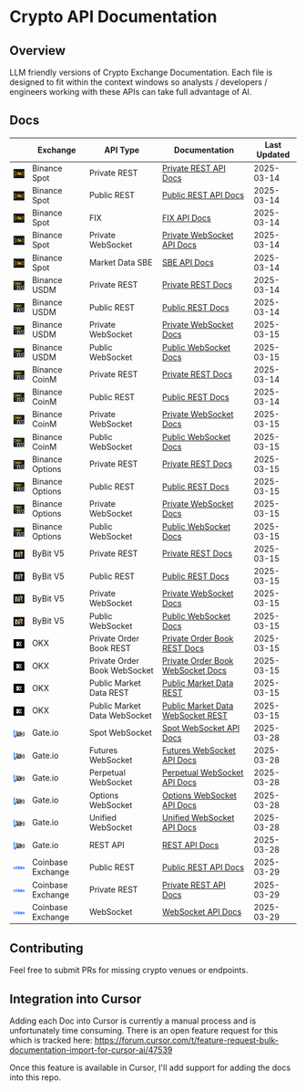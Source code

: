 # Crypto API Documentation

## Overview

LLM friendly versions of Crypto Exchange Documentation. Each file is designed to fit within the context windows so analysts / developers / engineers working with these APIs can take full advantage of AI.

## Docs

|  | Exchange | API Type | Documentation | Last Updated |
|------|----------|----------|---------------|-------------|
| <img src="assets/icons/binancespot.png" alt="Binance" height="16" style="vertical-align: middle;"> | Binance Spot | Private REST | [Private REST API Docs](docs/binance/spot/private_rest_api.md) | 2025-03-14 |
| <img src="assets/icons/binancespot.png" alt="Binance" height="16" style="vertical-align: middle;"> | Binance Spot | Public REST | [Public REST API Docs](docs/binance/spot/public_rest_api.md) | 2025-03-14 |
| <img src="assets/icons/binancespot.png" alt="Binance" height="16" style="vertical-align: middle;"> | Binance Spot | FIX | [FIX API Docs](docs/binance/spot/fix_api.md) | 2025-03-14 |
| <img src="assets/icons/binancespot.png" alt="Binance" height="16" style="vertical-align: middle;"> | Binance Spot | Private WebSocket | [Private WebSocket API Docs](docs/binance/spot/private_websocket_api.md) | 2025-03-14 |
| <img src="assets/icons/binancespot.png" alt="Binance" height="16" style="vertical-align: middle;"> | Binance Spot | Market Data SBE | [SBE API Docs](docs/binance/spot/market_data_sbe_api.md) | 2025-03-14 |
| <img src="assets/icons/binancefutures.png" alt="Binance" height="16" style="vertical-align: middle;"> | Binance USDM | Private REST | [Private REST Docs](docs/binance/usdm/private_rest_api.md) | 2025-03-14 |
| <img src="assets/icons/binancefutures.png" alt="Binance" height="16" style="vertical-align: middle;"> | Binance USDM | Public REST | [Public REST Docs](docs/binance/usdm/public_rest_api.md) | 2025-03-14 |
| <img src="assets/icons/binancefutures.png" alt="Binance" height="16" style="vertical-align: middle;"> | Binance USDM | Private WebSocket | [Private WebSocket Docs](docs/binance/usdm/private_websocket_api.md) | 2025-03-15 |
| <img src="assets/icons/binancefutures.png" alt="Binance" height="16" style="vertical-align: middle;"> | Binance USDM | Public WebSocket | [Public WebSocket Docs](docs/binance/usdm/public_websocket_api.md) | 2025-03-15 |
| <img src="assets/icons/binancefutures.png" alt="Binance" height="16" style="vertical-align: middle;"> | Binance CoinM | Private REST | [Private REST Docs](docs/binance/coinm/private_rest_api.md) | 2025-03-14 |
| <img src="assets/icons/binancefutures.png" alt="Binance" height="16" style="vertical-align: middle;"> | Binance CoinM | Public REST | [Public REST Docs](docs/binance/coinm/public_rest_api.md) | 2025-03-14 |
| <img src="assets/icons/binancefutures.png" alt="Binance" height="16" style="vertical-align: middle;"> | Binance CoinM | Private WebSocket | [Private WebSocket Docs](docs/binance/coinm/private_websocket_api.md) | 2025-03-15 |
| <img src="assets/icons/binancefutures.png" alt="Binance" height="16" style="vertical-align: middle;"> | Binance CoinM | Public WebSocket | [Public WebSocket Docs](docs/binance/coinm/public_websocket_api.md) | 2025-03-15 |
| <img src="assets/icons/binancefutures.png" alt="Binance" height="16" style="vertical-align: middle;"> | Binance Options | Private REST | [Private REST Docs](docs/binance/options/private_rest_api.md) | 2025-03-15 |
| <img src="assets/icons/binancefutures.png" alt="Binance" height="16" style="vertical-align: middle;"> | Binance Options | Public REST | [Public REST Docs](docs/binance/options/public_rest_api.md) | 2025-03-15 |
| <img src="assets/icons/binancefutures.png" alt="Binance" height="16" style="vertical-align: middle;"> | Binance Options | Private WebSocket | [Private WebSocket Docs](docs/binance/options/private_websocket_api.md) | 2025-03-15 |
| <img src="assets/icons/binancefutures.png" alt="Binance" height="16" style="vertical-align: middle;"> | Binance Options | Public WebSocket | [Public WebSocket Docs](docs/binance/options/public_websocket_api.md) | 2025-03-15 |
| <img src="assets/icons/bybit.png" alt="ByBit" height="16" style="vertical-align: middle;"> | ByBit V5 | Private REST | [Private REST Docs](docs/bybit/v5/private_rest_api.md) | 2025-03-15 |
| <img src="assets/icons/bybit.png" alt="ByBit" height="16" style="vertical-align: middle;"> | ByBit V5 | Public REST | [Public REST Docs](docs/bybit/v5/public_rest_api.md) | 2025-03-15 |
| <img src="assets/icons/bybit.png" alt="ByBit" height="16" style="vertical-align: middle;"> | ByBit V5 | Private WebSocket | [Private WebSocket Docs](docs/bybit/v5/private_websocket_api.md) | 2025-03-15 |
| <img src="assets/icons/bybit.png" alt="ByBit" height="16" style="vertical-align: middle;"> | ByBit V5 | Public WebSocket | [Public WebSocket Docs](docs/bybit/v5/public_websocket_api.md) | 2025-03-15 |
| <img src="assets/icons/okx.png" alt="OKX" height="16" style="vertical-align: middle;"> | OKX | Private Order Book REST | [Private Order Book REST Docs](docs/okx/private_order_book_trading_rest_api.md) | 2025-03-15 |
| <img src="assets/icons/okx.png" alt="OKX" height="16" style="vertical-align: middle;"> | OKX | Private Order Book WebSocket | [Private Order Book WebSocket Docs](docs/okx/private_order_book_trading_websocket_api.md) | 2025-03-15 |
| <img src="assets/icons/okx.png" alt="OKX" height="16" style="vertical-align: middle;"> | OKX | Public Market Data REST | [Public Market Data REST](docs/okx/public_market_data_rest_api.md) | 2025-03-15 |
| <img src="assets/icons/okx.png" alt="OKX" height="16" style="vertical-align: middle;"> | OKX | Public Market Data WebSocket | [Public Market Data WebSocket REST ](docs/okx/public_market_data_websocket_api.md) | 2025-03-15 |
| <img src="assets/icons/gateio.png" alt="Gate.io" height="16" style="vertical-align: middle;"> | Gate.io | Spot WebSocket | [Spot WebSocket API Docs](docs/gateio/websocket_spot_api.md) | 2025-03-28 |
| <img src="assets/icons/gateio.png" alt="Gate.io" height="16" style="vertical-align: middle;"> | Gate.io | Futures WebSocket | [Futures WebSocket API Docs](docs/gateio/websocket_futures_api.md) | 2025-03-28 |
| <img src="assets/icons/gateio.png" alt="Gate.io" height="16" style="vertical-align: middle;"> | Gate.io | Perpetual WebSocket | [Perpetual WebSocket API Docs](docs/gateio/websocket_perps_api.md) | 2025-03-28 |
| <img src="assets/icons/gateio.png" alt="Gate.io" height="16" style="vertical-align: middle;"> | Gate.io | Options WebSocket | [Options WebSocket API Docs](docs/gateio/websocket_options_api.md) | 2025-03-28 |
| <img src="assets/icons/gateio.png" alt="Gate.io" height="16" style="vertical-align: middle;"> | Gate.io | Unified WebSocket | [Unified WebSocket API Docs](docs/gateio/websocket_unified_api.md) | 2025-03-28 |
| <img src="assets/icons/gateio.png" alt="Gate.io" height="16" style="vertical-align: middle;"> | Gate.io | REST API | [REST API Docs](docs/gateio/rest_api.md) | 2025-03-28 |
| <img src="assets/icons/coinbaseexchange.png" alt="Coinbase" height="16" style="vertical-align: middle;"> | Coinbase Exchange | Public REST | [Public REST API Docs](docs/coinbase/exchange/public_rest_api.md) | 2025-03-29 |
| <img src="assets/icons/coinbaseexchange.png" alt="Coinbase" height="16" style="vertical-align: middle;"> | Coinbase Exchange | Private REST | [Private REST API Docs](docs/coinbase/exchange/private_rest_api.md) | 2025-03-29 |
| <img src="assets/icons/coinbaseexchange.png" alt="Coinbase" height="16" style="vertical-align: middle;"> | Coinbase Exchange | WebSocket | [WebSocket API Docs](docs/coinbase/exchange/websocket_api.md) | 2025-03-29 |

## Contributing

Feel free to submit PRs for missing crypto venues or endpoints.

## Integration into Cursor

Adding each Doc into Cursor is currently a manual process and is unfortunately time consuming. There is an open feature request for this which 
is tracked here: https://forum.cursor.com/t/feature-request-bulk-documentation-import-for-cursor-ai/47539

Once this feature is available in Cursor, I'll add support for adding the docs into this repo.